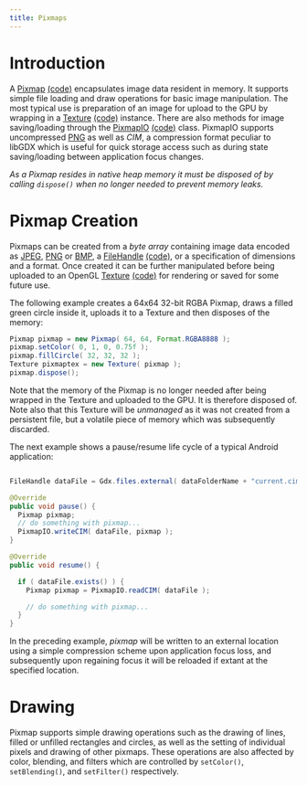 ```yaml
---
title: Pixmaps
---
```

# Introduction #

A [Pixmap](https://libgdx.badlogicgames.com/nightlies/docs/api/com/badlogic/gdx/graphics/Pixmap.html) [(code)](https://github.com/libgdx/libgdx/tree/master/gdx/src/com/badlogic/gdx/graphics/Pixmap.java) encapsulates image data resident in memory. It supports simple file loading and draw operations for basic image manipulation. The most typical use is preparation of an image for upload to the GPU by wrapping in a 
[Texture](https://libgdx.badlogicgames.com/nightlies/docs/api/com/badlogic/gdx/graphics/Texture.html)
[(code)](https://github.com/libgdx/libgdx/tree/master/gdx/src/com/badlogic/gdx/graphics/Texture.java) instance. There are also methods for image saving/loading through the 
[PixmapIO](https://libgdx.badlogicgames.com/nightlies/docs/api/com/badlogic/gdx/graphics/PixmapIO.html)
[(code)](https://github.com/libgdx/libgdx/tree/master/gdx/src/com/badlogic/gdx/graphics/PixmapIO.java) class. PixmapIO supports uncompressed [PNG](http://en.wikipedia.org/wiki/Portable_Network_Graphics) as well as _CIM_, a compression format peculiar to libGDX which is useful for quick storage access such as during state saving/loading between application focus changes.

*As a Pixmap resides in native heap memory it must be disposed of by calling `dispose()` when no longer needed to prevent memory leaks.*

# Pixmap Creation #

Pixmaps can be created from a _byte array_ containing image data encoded as [JPEG](http://en.wikipedia.org/wiki/Jpeg), [PNG](http://en.wikipedia.org/wiki/Portable_Network_Graphics) or [BMP](http://en.wikipedia.org/wiki/BMP_file_format), a 
[FileHandle](https://libgdx.badlogicgames.com/nightlies/docs/api/com/badlogic/gdx/files/FileHandle.html)
[(code)](https://github.com/libgdx/libgdx/tree/master/gdx/src/com/badlogic/gdx/files/FileHandle.java), or a specification of dimensions and a format. Once created it can be further manipulated before being uploaded to an OpenGL [Texture](https://libgdx.badlogicgames.com/nightlies/docs/api/com/badlogic/gdx/graphics/Texture.html)
[(code)](https://github.com/libgdx/libgdx/tree/master/gdx/src/com/badlogic/gdx/graphics/Texture.java)  for rendering or saved for some future use.

The following example creates a 64x64 32-bit RGBA Pixmap, draws a filled green circle inside it, uploads it to a Texture and then disposes of the memory:

```java
Pixmap pixmap = new Pixmap( 64, 64, Format.RGBA8888 );
pixmap.setColor( 0, 1, 0, 0.75f );
pixmap.fillCircle( 32, 32, 32 );
Texture pixmaptex = new Texture( pixmap );
pixmap.dispose();
```

Note that the memory of the Pixmap is no longer needed after being wrapped in the Texture and uploaded to the GPU. It is therefore disposed of. Note also that this Texture will be _unmanaged_ as it was not created from a persistent file, but a volatile piece of memory which was subsequently discarded.

The next example shows a pause/resume life cycle of a typical Android application:

```java

FileHandle dataFile = Gdx.files.external( dataFolderName + "current.cim" );

@Override
public void pause() {
  Pixmap pixmap;
  // do something with pixmap...
  PixmapIO.writeCIM( dataFile, pixmap );
}

@Override
public void resume() {

  if ( dataFile.exists() ) {
    Pixmap pixmap = PixmapIO.readCIM( dataFile );

    // do something with pixmap...
  }
}
```

In the preceding example, _pixmap_ will be written to an external location using a simple compression scheme upon application focus loss, and subsequently upon regaining focus it will be reloaded if extant at the specified location.

# Drawing #

Pixmap supports simple drawing operations such as the drawing of lines, filled or unfilled rectangles and circles, as well as the setting of individual pixels and drawing of other pixmaps. These operations are also affected by color, blending, and filters which are controlled by `setColor()`, `setBlending()`, and `setFilter()` respectively.
